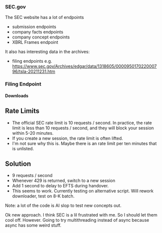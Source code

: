 ### SEC.gov

The SEC website has a lot of endpoints
* submission endpoints
* company facts endpoints
* company concept endpoints
* XBRL Frames endpoint

It also has interesting data in the archives:
* filing endpoints e.g. https://www.sec.gov/Archives/edgar/data/1318605/000095017022000796/tsla-20211231.htm


### Filing Endpoint



#### Downloads

## Rate Limits
* The official SEC rate limit is 10 requests / second. In practice, the rate limit is less than 10 requests / second, and they will block your session within 5-20 minutes.
* If you create a new session, the rate limit is often lifted.
* I'm not sure why this is. Maybe there is an rate limit per ten minutes that is unlisted.

## Solution
* 9 requests / second
* Whenever 429 is returned, switch to a new session
* Add 1 second to delay to EFTS during handover.
* This seems to work. Currently testing on alternative script. Will rework downloader, test on 8-K batch.

Note: a lot of the code is AI slop to test new concepts out.

Ok new approach. I think SEC is a lil frustrated with me. So I should let them cool off. However.
Going to try multithreading instead of async because async has some weird stuff.